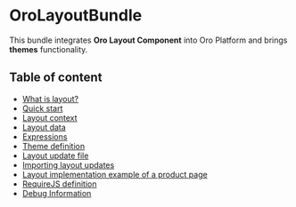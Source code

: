 OroLayoutBundle
===============

This bundle integrates **Oro Layout Component** into Oro Platform and brings **themes** functionality.

Table of content
----------------

* [What is layout?](./Resources/doc/what_is_layout.md)
* [Quick start](./Resources/doc/quick_start.md)
* [Layout context](./Resources/doc/layout_context.md)
* [Layout data](./Resources/doc/layout_data.md)
* [Expressions](./Resources/doc/expressions.md)
* [Theme definition](./Resources/doc/theme_definition.md)
* [Layout update file](./Resources/doc/layout_update.md)
* [Importing layout updates](./Resources/doc/imports.md)
* [Layout implementation example of a product page](./Resources/doc/example.md)
* [RequireJS definition](./Resources/doc/requirejs_definition.md)
* [Debug Information](./Resources/doc/debug_information.md)
